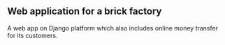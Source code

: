 ## Web application for a brick factory
A web app on Django platform which also includes online money transfer for its customers.
